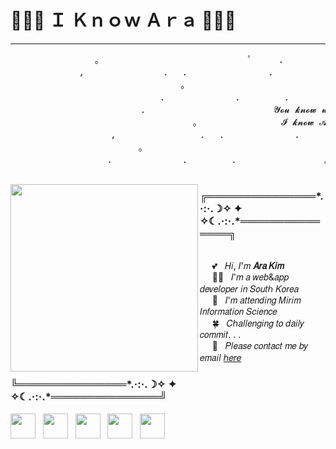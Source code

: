 # 🐶🦶📏 Ｉ Ｋｎｏｗ Ａｒａ 🐶🦶📏
---
<p align='center'>
  <pre>                。　　　　　　　　　　　　　　　　　ﾟ　　　.　　　　　　　　　　　　　　.
             ,　　　　　　　　　.　 .　　　　  　　　　.
                       　　 　　　。　　　　　　　　　　　　　　　　　　    　ﾟ　　　　　　　　　。
                         　　.　　　　　　　　.　　　　　.　　　　　　　　　　   。　　   .　
                       　.　　　　　　　　　　　　　　 𝓨𝓸𝓾 𝓴𝓷𝓸𝔀 𝔀𝓱𝓪𝓽, ㅤㅤㅤㅤㅤㅤㅤ      ㅤㅤ 　    。　　.
                      　 　　　　　　。　　　　　　 　　　𝓘 𝓴𝓷𝓸𝔀 𝓐𝓻𝓪                 　ﾟ　　    　.　　　　　　   　　　
                   ,　　　 　　　　　　.　 .　　　　　　　　.
              　　　　  　。　　　　　　　　　　　　　　　　　　                  　ﾟ　　　　　　　　　。
               　　.　　　　　　　　.　　　　　.　　　　　　　　　　。　　.　
  </pre>
 </p>
 <img src="https://user-images.githubusercontent.com/48753868/95337663-0c34f280-08ed-11eb-958b-84815ff59bcb.jpg" height="300" align="left">
 <p align='center'>
  <h3>╔═══════════════*.·:·.☽✧    ✦    ✧☾.·:·.*═══════════════╗</h3><br>
  &nbsp;&nbsp;&nbsp;&nbsp;&nbsp;💕&nbsp;&nbsp;&nbsp;𝐻𝑖, 𝐼'𝑚 <b>𝐴𝑟𝑎 𝐾𝑖𝑚</b><br>
  &nbsp;&nbsp;&nbsp;&nbsp;&nbsp;👩‍💻&nbsp;&nbsp;&nbsp;𝐼'𝑚 𝑎 𝑤𝑒𝑏&𝑎𝑝𝑝 𝑑𝑒𝑣𝑒𝑙𝑜𝑝𝑒𝑟 𝑖𝑛 𝑆𝑜𝑢𝑡ℎ 𝐾𝑜𝑟𝑒𝑎<br>
  &nbsp;&nbsp;&nbsp;&nbsp;&nbsp;🏫&nbsp;&nbsp;&nbsp;𝐼'𝑚 𝑎𝑡𝑡𝑒𝑛𝑑𝑖𝑛𝑔 𝑀𝑖𝑟𝑖𝑚 𝐼𝑛𝑓𝑜𝑟𝑚𝑎𝑡𝑖𝑜𝑛 𝑆𝑐𝑖𝑒𝑛𝑐𝑒 <br>
  &nbsp;&nbsp;&nbsp;&nbsp;&nbsp;🍀&nbsp;&nbsp;&nbsp;𝐶ℎ𝑎𝑙𝑙𝑒𝑛𝑔𝑖𝑛𝑔 𝑡𝑜 𝑑𝑎𝑖𝑙𝑦 𝑐𝑜𝑚𝑚𝑖𝑡. . .<br>
  &nbsp;&nbsp;&nbsp;&nbsp;&nbsp;📧&nbsp;&nbsp;&nbsp;𝑃𝑙𝑒𝑎𝑠𝑒 𝑐𝑜𝑛𝑡𝑎𝑐𝑡 𝑚𝑒 𝑏𝑦 𝑒𝑚𝑎𝑖𝑙 <a href="mailto:s2019w06@e-mirim.hs.kr">ℎ𝑒𝑟𝑒</a><br>
  <h3>╚═══════════════*.·:·.☽✧    ✦    ✧☾.·:·.*═══════════════╝</h3>
  <a href="https://www.facebook.com/profile.php?id=100034567932008" target="_blank"><img height="40" src="https://user-images.githubusercontent.com/48753868/95327491-194ae500-08df-11eb-8df6-9bd701fa15c0.png?raw=true"></a>&nbsp;&nbsp;
  <a href="https://www.instagram.com/orzr_arar/" target="_blank"><img height="40" src="https://user-images.githubusercontent.com/48753868/95327495-1a7c1200-08df-11eb-80a3-9a7d88155a48.png?raw=true"></a>&nbsp;&nbsp;
  <a href="https://twitter.com/ara_know" target="_blank"><img height="40" src="https://user-images.githubusercontent.com/48753868/95404937-5b147380-0951-11eb-8f49-a9933968cf22.png?raw=true"></a>&nbsp;&nbsp;
  <a href="https://blog.naver.com/ala0327" target="_blank"><img height="40" src="https://user-images.githubusercontent.com/48753868/95404741-d164a600-0950-11eb-9ebe-57372bfb316b.png?raw=true"></a>&nbsp;&nbsp;
  <a href="https://dev.to/iknowara" target="_blank"><img height="40" src="https://user-images.githubusercontent.com/48753868/95327483-17812180-08df-11eb-85a7-71593bce2ce0.png?raw=true"></a>
</p>



<!--
**IknowAra/IknowAra** is a ✨ _special_ ✨ repository because its `README.md` (this file) appears on your GitHub profile.

Here are some ideas to get you started:

- 🔭 I’m currently working on ...
- 🌱 I’m currently learning ...
- 👯 I’m looking to collaborate on ...
- 🤔 I’m looking for help with ...
- 💬 Ask me about ...
- 📫 How to reach me: ...
- 😄 Pronouns: ...
- ⚡ Fun fact: ...
-->
